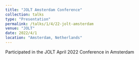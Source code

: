 ```yaml
---
title: "JOLT Amsterdam Conference"
collection: talks
type: "Presentation"
permalink: /talks/1/4/22-jolt-amsterdam
venue: "JOLT"
date: 2022/4/1
location: "Amsterdam, Netherlands"
---
```


Participated in the JOLT April 2022 Conference in Amsterdam
